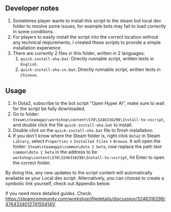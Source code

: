## Developer notes
1. Sometimes player wants to install this script to the steam bot local dev folder to resolve some issues, for example bots may fail to load correctly in some conditions.
1. For players to easily install the script into the correct location without any technical reqiurements, I created these scripts to provide a simple installation experience.
1. There are currently 2 files in this folder, written in 2 languages:
    1. `quick-install-oha.bat`: Directly runnable script, written texts in `English`. 
    1. `quick-install-oha-cn.bat`: Directly runnable script, written texts in `Chinese`. 

## Usage

1. In Dota2, subscribe to the bot script "Open Hyper AI", make sure to wait for the script be fully downloaded.
1. Go to folder: `Steam\steamapps\workshop\content\570\3246316298\Install-to-vscript`, and double click the file `quick-install-oha.bat` to install.
1. Double click on the `quick-install-oha.bat` file to finish installation.
1. If you don't know where the Steam folder is, right click `Dota2` in Steam `Library`, select `Properties` > `Installed Files` > `Browse`. It will open the folder: `Steam\steamapps\common\dota 2 beta`, now replace the path text `common\dota 2 beta` in the address to be `workshop\content\570\3246316298\Install-to-vscript`, hit Enter to open the correct folder. 

By doing this, any new updates to the script content will automatically available as your Local dev script. Alternatively, you can choose to create a symbolic link yourself, check out Appendix below.

If you need more detailed guides. Check: https://steamcommunity.com/workshop/filedetails/discussion/3246316298/4764334012741504141/
